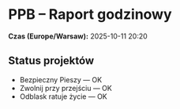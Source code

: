 # PPB – Raport godzinowy
**Czas (Europe/Warsaw):** 2025-10-11 20:20

## Status projektów
- Bezpieczny Pieszy — OK
- Zwolnij przy przejściu — OK
- Odblask ratuje życie — OK

